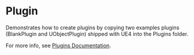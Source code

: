 # Plugin
Demonstrates how to create plugins by copying two examples plugins (BlankPlugin and UObjectPlugin)
shipped with UE4 into the Plugins folder.

For more info, see [Plugins Documentation](https://docs.unrealengine.com/en-US/Programming/Plugins).
